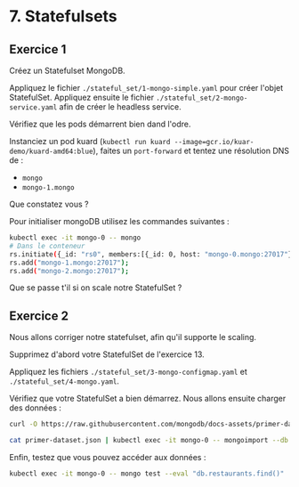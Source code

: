 # 7. Statefulsets

## Exercice 1

Créez un Statefulset MongoDB.

Appliquez le fichier `./stateful_set/1-mongo-simple.yaml` pour créer l'objet StatefulSet.
Appliquez ensuite le fichier `./stateful_set/2-mongo-service.yaml` afin de créer le headless service.

Vérifiez que les pods démarrent bien dand l'odre. 

Instanciez un pod kuard (`kubectl run kuard --image=gcr.io/kuar-demo/kuard-amd64:blue`), faites un `port-forward` et tentez une résolution DNS de :

* `mongo`
* `mongo-1.mongo`

Que constatez vous ?

Pour initialiser mongoDB utilisez les commandes suivantes :

```bash
kubectl exec -it mongo-0 -- mongo
# Dans le conteneur
rs.initiate({_id: "rs0", members:[{_id: 0, host: "mongo-0.mongo:27017"}]});
rs.add("mongo-1.mongo:27017");
rs.add("mongo-2.mongo:27017");
```

Que se passe t'il si on scale notre StatefulSet ?

## Exercice 2

Nous allons corriger notre statefulset, afin qu'il supporte le scaling.

Supprimez d'abord votre StatefulSet de l'exercice 13.

Appliquez les fichiers `./stateful_set/3-mongo-configmap.yaml` et `./stateful_set/4-mongo.yaml`.

Vérifiez que votre StatefulSet a bien démarrez. Nous allons ensuite charger des données :

```bash
curl -O https://raw.githubusercontent.com/mongodb/docs-assets/primer-dataset/primer-dataset.json

cat primer-dataset.json | kubectl exec -it mongo-0 -- mongoimport --db test --collection restaurants --drop
```

Enfin, testez que vous pouvez accéder aux données :

```bash
kubectl exec -it mongo-0 -- mongo test --eval "db.restaurants.find()"
```
